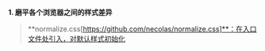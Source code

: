 **1. 磨平各个浏览器之间的样式差异**

> **normalize.css[https://github.com/necolas/normalize.css]**：在入口文件处引入，对默认样式初始化
